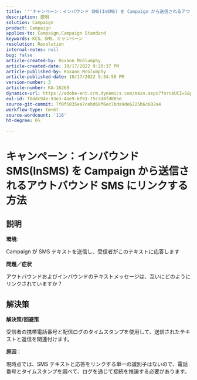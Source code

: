 ```yaml
---
title: '''キャンペーン：インバウンド SMS(InSMS) を Campaign から送信されるアウトバウンド SMS にリンクする方法'
description: 説明
solution: Campaign
product: Campaign
applies-to: Campaign,Campaign Standard
keywords: KCS、SMS、キャンペーン
resolution: Resolution
internal-notes: null
bug: false
article-created-by: Roxann McGlumphy
article-created-date: 10/17/2022 9:20:37 PM
article-published-by: Roxann McGlumphy
article-published-date: 10/17/2022 9:34:58 PM
version-number: 3
article-number: KA-16269
dynamics-url: https://adobe-ent.crm.dynamics.com/main.aspx?forceUCI=1&pagetype=entityrecord&etn=knowledgearticle&id=18fa3e88-614e-ed11-bba2-00224808679b
exl-id: f0ddc94e-93e3-4ae9-bf91-75c3d8fd005e
source-git-commit: 7f0f5035ea7cebd60f6ec7bda9de6225b6c602a4
workflow-type: tm+mt
source-wordcount: '116'
ht-degree: 6%

---
```


# キャンペーン：インバウンド SMS(InSMS) を Campaign から送信されるアウトバウンド SMS にリンクする方法

## 説明


<b>環境</b>:

Campaign が SMS テキストを送信し、受信者がこのテキストに応答します

<b>問題／症状</b>

アウトバウンドおよびインバウンドのテキストメッセージは、互いにどのようにリンクされていますか？


## 解決策


<b>解決策/回避策</b>

受信者の携帯電話番号と配信ログのタイムスタンプを使用して、送信されたテキストと返信を関連付けます。

<b>原因</b>：

現時点では、SMS テキストと応答をリンクする単一の識別子はないので、電話番号とタイムスタンプを調べて、ログを通じて接続を推論する必要があります。
